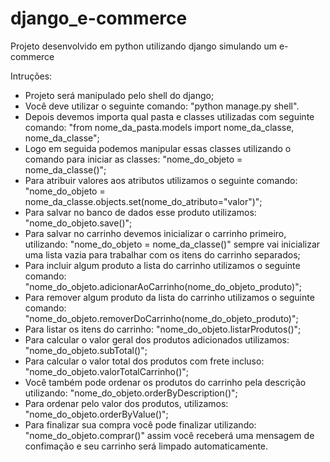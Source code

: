 # django_e-commerce
Projeto desenvolvido em python utilizando django simulando um e-commerce

Intruções:

- Projeto será manipulado pelo shell do django;
- Você deve utilizar o seguinte comando: "python manage.py shell".
- Depois devemos importa qual pasta e classes utilizadas com seguinte comando: "from nome_da_pasta.models import nome_da_classe, nome_da_classe";
- Logo em seguida podemos manipular essas classes utilizando o comando para iniciar as classes: "nome_do_objeto = nome_da_classe()";
- Para atribuir valores aos atributos utilizamos o seguinte comando: "nome_do_objeto = nome_da_classe.objects.set(nome_do_atributo="valor")";
- Para salvar no banco de dados esse produto utilizamos: "nome_do_objeto.save()";
- Para salvar no carrinho devemos inicializar o carrinho primeiro, utilizando: "nome_do_objeto = nome_da_classe()" sempre vai inicializar uma lista vazia para trabalhar com os itens do carrinho separados;
- Para incluir algum produto a lista do carrinho utilizamos o seguinte comando: "nome_do_objeto.adicionarAoCarrinho(nome_do_objeto_produto)";
- Para remover algum produto da lista do carrinho utilizamos o seguinte comando: "nome_do_objeto.removerDoCarrinho(nome_do_objeto_produto)";
- Para listar os itens do carrinho: "nome_do_objeto.listarProdutos()";
- Para calcular o valor geral dos produtos adicionados utilizamos: "nome_do_objeto.subTotal()";
- Para calcular o valor total dos produtos com frete incluso: "nome_do_objeto.valorTotalCarrinho()";
- Você também pode ordenar os produtos do carrinho pela descrição utilizando: "nome_do_objeto.orderByDescription()";
- Para ordenar pelo valor dos produtos, utilizamos: "nome_do_objeto.orderByValue()";
- Para finalizar sua compra você pode finalizar utilizando: "nome_do_objeto.comprar()" assim você receberá uma mensagem de confimação e seu carrinho será limpado automaticamente.
